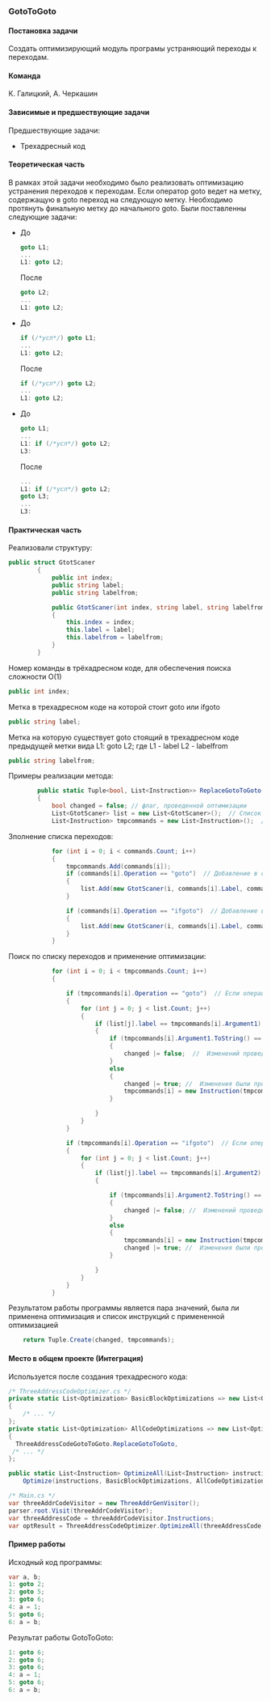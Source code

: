 ### GotoToGoto
#### Постановка задачи
Создать оптимизирующий модуль програмы устраняющий переходы к переходам.
#### Команда
К. Галицкий, А. Черкашин
#### Зависимые и предшествующие задачи
Предшествующие задачи:
* Трехадресный код

#### Теоретическая часть
В рамках этой задачи необходимо было реализовать оптимизацию устранения переходов к переходам. Если оператор goto ведет на метку, содержащую в goto переход на следующую метку. Необходимо протянуть финальную метку до начального goto.
Были поставленны следующие задачи:
* До
  ```csharp
  goto L1;
  ...
  L1: goto L2;
  ```
  После
  ```csharp
  goto L2;
  ...
  L1: goto L2;
  ```
* До
  ```csharp
  if (/*усл*/) goto L1;
  ...
  L1: goto L2;
  ```
  После
  ```csharp
  if (/*усл*/) goto L2;
  ...
  L1: goto L2;
  ```
* До
  ```csharp
  goto L1;
  ...
  L1: if (/*усл*/) goto L2;
  L3:
  ```
  После
  ```csharp
  ...
  L1: if (/*усл*/) goto L2;
  goto L3;
  ...
  L3:
  ```

#### Практическая часть
Реализовали структуру:
```csharp
public struct GtotScaner
        {
            public int index;
            public string label;
            public string labelfrom;

            public GtotScaner(int index, string label, string labelfrom)
            {
                this.index = index;
                this.label = label;
                this.labelfrom = labelfrom;
            }
        }
```
Номер команды в трёхадресном коде, для обеспечения поиска сложности О(1)
```csharp
public int index;
```
Метка в трехадресном коде на которой стоит goto или ifgoto
```csharp
public string label;
```
Метка на которую существует goto стоящий в трехадресном коде предыдущей метки вида
L1: goto L2;
где L1 - label
    L2 - labelfrom
```csharp
public string labelfrom;
```

Примеры реализации метода:

```csharp
        public static Tuple<bool, List<Instruction>> ReplaceGotoToGoto(List<Instruction> commands)
        {
            bool changed = false; // флаг, проведенной оптимизации
            List<GtotScaner> list = new List<GtotScaner>();  // Список всех переходов и их меток
            List<Instruction> tmpcommands = new List<Instruction>();  // Трехадресный код
```

Зполнение списка переходов:
```csharp
            for (int i = 0; i < commands.Count; i++)
            {
                tmpcommands.Add(commands[i]);
                if (commands[i].Operation == "goto")  // Добавление в список если команда вида goto
                {
                    list.Add(new GtotScaner(i, commands[i].Label, commands[i].Argument1));  // Добавление номера (строки, метки, метки перехода)
                }

                if (commands[i].Operation == "ifgoto")  // Добавление в список если команда вида if()goto
                {
                    list.Add(new GtotScaner(i, commands[i].Label, commands[i].Argument2));  // Добавление номера (строки, метки, метки перехода)
                }
            }
```

Поиск по списку переходов и применение оптимизации:
```csharp
            for (int i = 0; i < tmpcommands.Count; i++)
            {

                if (tmpcommands[i].Operation == "goto")  // Если операция goto
                {
                    for (int j = 0; j < list.Count; j++)
                    {
                        if (list[j].label == tmpcommands[i].Argument1)  //  Если левая метка совпадает с меткой команды
                        {
                            if (tmpcommands[i].Argument1.ToString() == list[j].labelfrom.ToString())  // Если правая метка совпадает
                            {
                                changed |= false;  //  Изменений проведенно не было
                            }
                            else
                            {
                                changed |= true; //  Изменения были проведены
                                tmpcommands[i] = new Instruction(tmpcommands[i].Label, "goto", list[j].labelfrom.ToString(), "", "");  // Меняем инструкцию меняя в ней правую часть на необхзодимю нам метку
                            }

                        }
                    }
                }

                if (tmpcommands[i].Operation == "ifgoto")  // Если операция if()goto
                {
                    for (int j = 0; j < list.Count; j++)
                    {
                        if (list[j].label == tmpcommands[i].Argument2) //  Если левая метка совпадает с меткой команды
                        {

                            if (tmpcommands[i].Argument2.ToString() == list[j].labelfrom.ToString()) // Если правая метка совпадает
                            {
                                changed |= false; //  Изменений проведенно не было
                            }
                            else
                            {
                                tmpcommands[i] = new Instruction(tmpcommands[i].Label, "ifgoto", tmpcommands[i].Argument1, list[j].labelfrom.ToString(), ""); // Меняем инструкцию меняя в ней правую часть на необхзодимю нам метку
                                changed |= true; //  Изменения были проведены
                            }

                        }
                    }
                }
            }
```
Результатом работы программы является пара значений, была ли применена оптимизация и список инструкций с примененной оптимизацией
```csharp
    return Tuple.Create(changed, tmpcommands);
```

#### Место в общем проекте (Интеграция)
Используется после создания трехадресного кода:
```csharp
/* ThreeAddressCodeOptimizer.cs */
private static List<Optimization> BasicBlockOptimizations => new List<Optimization>()
{
    /* ... */
};
private static List<Optimization> AllCodeOptimizations => new List<Optimization>
{
  ThreeAddressCodeGotoToGoto.ReplaceGotoToGoto,
 /* ... */
};

public static List<Instruction> OptimizeAll(List<Instruction> instructions) =>
    Optimize(instructions, BasicBlockOptimizations, AllCodeOptimizations);

/* Main.cs */
var threeAddrCodeVisitor = new ThreeAddrGenVisitor();
parser.root.Visit(threeAddrCodeVisitor);
var threeAddressCode = threeAddrCodeVisitor.Instructions;
var optResult = ThreeAddressCodeOptimizer.OptimizeAll(threeAddressCode);
```
#### Пример работы
Исходный код программы:
```csharp
var a, b;
1: goto 2;
2: goto 5;
3: goto 6;
4: a = 1;
5: goto 6;
6: a = b;
```
Результат работы GotoToGoto:
```csharp
1: goto 6;
2: goto 6;
3: goto 6;
4: a = 1;
5: goto 6;
6: a = b;
```
